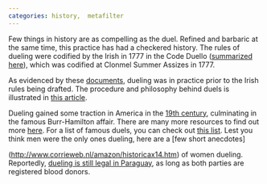 ```yaml
---
categories: history,  metafilter
---
```


Few things in history are as compelling as the duel. Refined and barbaric at the same time, this practice has had a checkered history. The rules of dueling were codified by the Irish in 1777 in the Code Duello ([summarized here](http://www.pbs.org/wgbh/amex/duel/sfeature/rulesofdueling.html)), which was codified at Clonmel Summer Assizes in 1777\. 

As evidenced by these [documents](http://faculty.columbiabasin.edu/faculty/dabbott/DuelloDox.htm), dueling was in practice prior to the Irish rules being drafted. The procedure and philosophy behind duels is illustrated in [this article](http://jan.ucc.nau.edu/~wew/fencing/philosophy.html). 

Dueling gained some traction in America in the [19th century](http://www.smithsonianmag.com/history-archaeology/duel.html), culminating in the famous Burr-Hamilton affair. There are many more resources to find out more [here](http://www.isidore-of-seville.com/dueling/2.html). For a list of famous duels, you can check out [this list](http://en.wikipedia.org/wiki/List_of_duels). Lest you think men were the only ones dueling, here are a [few short anecdotes]

(http://www.corrieweb.nl/amazon/historicax14.htm) of women dueling. Reportedly, [dueling is still legal in Paraguay](http://www.myworldsouthamerica.com/paraguay-chaco.html), as long as both parties are registered blood donors.